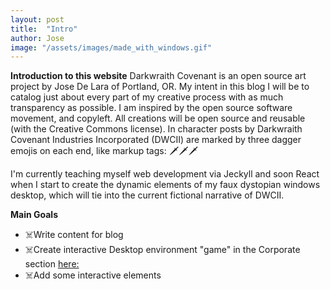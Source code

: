 ```yaml
---
layout: post
title:  "Intro"
author: Jose
image: "/assets/images/made_with_windows.gif"
---
```

**Introduction to this website**
Darkwraith Covenant is an open source art project by Jose De Lara of Portland, OR. My intent in this blog I will be to catalog just about every part of my creative process with as much transparency as possible. I am inspired by the open source software movement, and copyleft. All creations will be open source and reusable (with the Creative Commons license). In character posts by Darkwraith Covenant Industries Incorporated (DWCII) are marked by three dagger emojis on each end, like markup tags: 🗡️🗡️🗡️

I'm currently teaching myself web development via Jeckyll and soon React when I start to create the dynamic elements of my faux dystopian windows desktop, which will tie into the current fictional narrative of DWCII. 

**Main Goals**

- ☠️Write content for blog
- ☠️Create interactive Desktop environment "game" in the Corporate section [here:](/desktop/index.html)
- ☠️Add some interactive elements